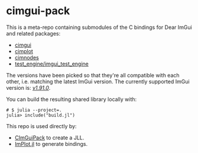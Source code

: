 # cimgui-pack

This is a meta-repo containing submodules of the C bindings for Dear ImGui and
related packages:
- [cimgui](https://github.com/cimgui/cimgui)
- [cimplot](https://github.com/cimgui/cimplot)
- [cimnodes](https://github.com/cimgui/cimnodes)
- [test_engine/imgui_test_engine](https://github.com/ocornut/imgui_test_engine)

The versions have been picked so that they're all compatible with each other,
i.e. matching the latest ImGui version. The currently supported ImGui version
is: [*v1.91.0*](https://github.com/ocornut/imgui/releases/tag/v1.91.0).

You can build the resulting shared library locally with:
```julia-repl
# $ julia --project=.
julia> include("build.jl")
```

This repo is used directly by:
- [CImGuiPack](https://github.com/JuliaPackaging/Yggdrasil/tree/master/C/CImGuiPack)
  to create a JLL.
- [ImPlot.jl](https://github.com/wsphillips/ImPlot.jl) to generate bindings.
